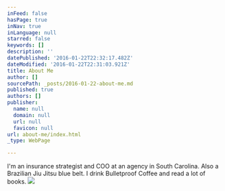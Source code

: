 ```yaml
---
inFeed: false
hasPage: true
inNav: true
inLanguage: null
starred: false
keywords: []
description: ''
datePublished: '2016-01-22T22:32:17.482Z'
dateModified: '2016-01-22T22:31:03.921Z'
title: About Me
author: []
sourcePath: _posts/2016-01-22-about-me.md
published: true
authors: []
publisher:
  name: null
  domain: null
  url: null
  favicon: null
url: about-me/index.html
_type: WebPage

---
```

I'm an insurance strategist and COO at an agency in South Carolina. Also a Brazilian Jiu Jitsu blue belt. I drink Bulletproof Coffee and read a lot of books.
![](https://s3-us-west-2.amazonaws.com/the-grid-img/p/61655af924177e86799603bbca2b31dcc852e17c.jpg)